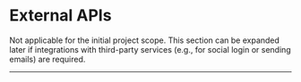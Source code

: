 # External APIs

Not applicable for the initial project scope. This section can be expanded later if integrations with third-party services (e.g., for social login or sending emails) are required.

---
